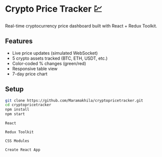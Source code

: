# Crypto Price Tracker 💹

Real-time cryptocurrency price dashboard built with React + Redux Toolkit.

## Features
- Live price updates (simulated WebSocket)
- 5 crypto assets tracked (BTC, ETH, USDT, etc.)
- Color-coded % changes (green/red)
- Responsive table view
- 7-day price chart

## Setup
```bash
git clone https://github.com/Maramakhila/cryptopricetracker.git
cd cryptopricetracker
npm install
npm start
                                                                                       Tech Stack
React

Redux Toolkit

CSS Modules

Create React App